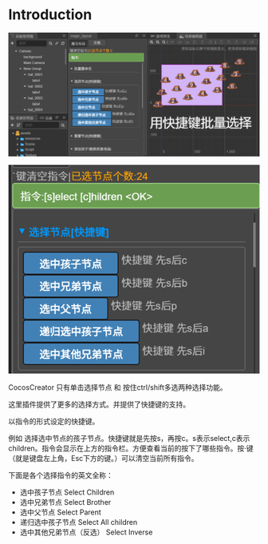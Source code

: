 # Introduction
![avatar](./a.gif)

![avatar](./1.png)

CocosCreator 只有单击选择节点 和 按住ctrl/shift多选两种选择功能。

这里插件提供了更多的选择方式。并提供了快捷键的支持。

以指令的形式设定的快捷键。

例如 选择选中节点的孩子节点。快捷键就是先按s，再按c。s表示select,c表示children。指令会显示在上方的指令栏。方便查看当前的按下了哪些指令。按·键（就是键盘左上角，Esc下方的键。）可以清空当前所有指令。

下面是各个选择指令的英文全称：

- 选中孩子节点 Select Children
- 选中兄弟节点 Select Brother
- 选中父节点 Select Parent
- 递归选中孩子节点 Select All children
- 选中其他兄弟节点（反选） Select Inverse